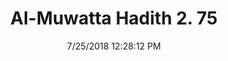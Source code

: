---
title        : "Al-Muwatta Hadith 2. 75"
date         : 7/25/2018 12:28:12 PM
draft        : false
type         : "hadith"
layout       : "hadith"
BookCode     : "AMH"
VolumeNumber : "2"
HadithNumber : "75"
categories  :  ["Purity - Obligation to Do Ghusl when the Two Circumcised Parts Meet"]
---